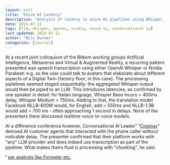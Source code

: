 ```yaml
---
layout: post
title: "Voice AI Latency"
description: "Analysis of latency in voice AI pipelines using Whisper, Nvidia Parakeet, and translation models, with a spotlight on conversational AI leader Cognigy."
date: 2025-07-12
tags: [llm, whisper, openai, nvidia, voice ai, conversational ai]
last_updated: 2025-07-12
author: "Nils Durner"
categories: [journal]
---
```


At a recent joint colloquium of the Bitkom working groups Artificial Intelligence, Metaverse and Virtual & Augmented Reality, a recurring pattern presented was speech transcription using either OpenAI Whisper or Nvidia Parakeet: e.g. so the user could talk to avatars that elaborate about different aspects of a Digital Twin (factory floor, in this case). The processing piplelines seemed staged sequentially: the aggregated Whisper output would then be piped to an LLM. This introduces latencies, as confirmed by one speaker in detail: for Italian language, Whisper Base incurs > 400ms delay, Whisper Medium > 750ms. Adding to that, the translation model Facebook NLLB-600M would, for English, add > 550ms and NLLB-1.3B would add > 700 ms - often approaching 1 second in delays. None of the presenters there discussed realtime voice-to-voice models.

At a difference conference however, Conversational AI Leader¹ "[Cognigy](https://www.cognigy.com)" demoed AI customer agents that interacted with the phone caller without noticable delay. The presenter confirmed that their platform works with "any" LLM provider and does indeed use transcription as part of the pipeline. What makes theirs fluid is processing with "chunking", he said.

¹ [per analysts like Forrester etc.](https://www.cognigy.com/analyst-recognition-awards)